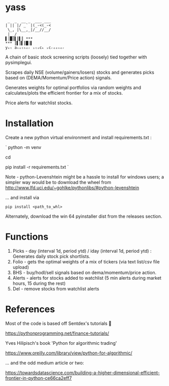 # yass
```
 _  _  __ _  ___ ___
| || |/ _` |(_-<(_-<
 \_, |\__,_|/__//__/
 |__/               
▌│█║▌║▌║ ***
*** ║▌║▌║█│▌
yₑₜ aₙₒₜₕₑᵣ ₛₜₒcₖ ₛcᵣₑₑₙₑᵣ
```
A chain of basic stock screening scripts (loosely) tied together with pysimplegui.

Scrapes daily NSE (volume/gainers/losers) stocks and generates picks based on (DEMA/Momentum/Price action) signals.

Generates weights for optimal portfolios via random weights and calculates/plots the efficient frontier for a mix of stocks.

Price alerts for watchlist stocks.

# Installation

Create a new python virtual environment and install requirements.txt :

`
python -m venv <name>

cd <name>

pip install -r requirements.txt
`

Note - python-Levenshtein might be a hassle to install for windows users; a simpler way would be to download the wheel from http://www.lfd.uci.edu/~gohlke/pythonlibs/#python-levenshtein

... and install via 


`
pip install <path_to_whl>
`

Alternately, download the win 64 pyinstaller dist from the releases section.

# Functions

1. Picks - day (interval 1d, period ytd) / iday (interval 1d, period ytd) : Generates daily stock pick shortlists.
2. Folio - gets the optimal weights of a mix of tickers (via text list/csv file upload)
3. BHS - buy/hodl/sell signals based on dema/momentum/price action. 
4. Alerts - alerts for stocks added to watchlist (5 min alerts during market hours, 15 during the rest)
5. Del - remove stocks from watchlist alerts

# References

Most of the code is based off Sentdex's tutorials 🤘

https://pythonprogramming.net/finance-tutorials/

Yves Hilipisch's book 'Python for algorithmic trading' 

https://www.oreilly.com/library/view/python-for-algorithmic/

... and the odd medium article or two:

https://towardsdatascience.com/building-a-higher-dimensional-efficient-frontier-in-python-ce66ca2eff7

